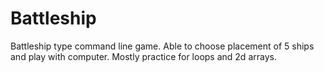 # Battleship
Battleship type command line game. Able to choose placement of 5 ships and play with computer. Mostly practice for loops and 2d arrays.
